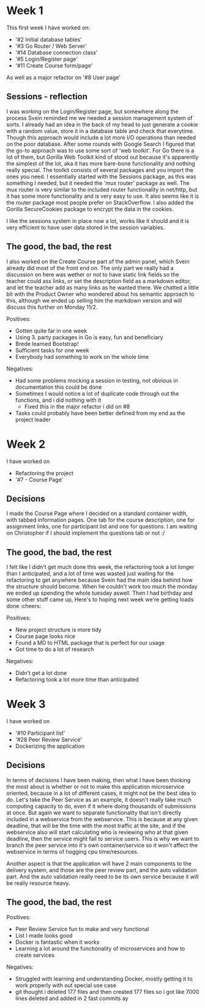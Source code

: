 Week 1
===
This first week I have worked on:
* '#2 Initial database tables'
* '#3 Go Router / Web Server'
* '#14 Database connection class'
* '#5 Login/Register page'
* '#11 Create Course form/page'

As well as a major refactor on '#8  User page'

Sessions - reflection
---
I was working on the Login/Register page, but somewhere along the process Svein reminded me we needed 
a session management system of sorts. I already had an idea in the back of my head to just generate
a cookie with a random value, store it in a database table and check that everytime. Though this
approach would include a lot more I/O operations than needed on the poor database. After some rounds 
with Google Search I figured that the go-to approach was to use some sort of 'web toolkit'. For Go 
there is a lot of them, but Gorilla Web Toolkit kind of stood out because it's apparently the simplest
of the lot, aka it has more bare-bone functionality and nothing really special. The toolkit consists of
several packages and you import the ones you need. I essentially started with the Sessions package, as
this was something I needed, but it needed the 'mux router' package as well. The mux router is very 
similar to the included router functionality in net/http, but it has some more functionality and is
very easy to use. It also seems like it is the router package most people prefer on StackOverflow.
I also added the Gorilla SecureCookies package to encrypt the data in the cookies.

I like the sessions system in place now a lot, works like it should and it is very efficient to have
user data stored in the session variables.

The good, the bad, the rest
---
I also worked on the Create Course part of the admin panel, which Svein already did most of the front
end on. The only part we really had a discussion on here was wether or not to have static link fields
so the teacher could ass links, or set the description field as a markdown editor, and let the teacher
add as many links as he wanted there. We chatted a little bit with the Product Owner who wondered about
his semantic approach to this, although we ended up selling him the markdown version and will discuss 
this further on Monday 11/2.

Positives:
+ Gotten quite far in one week
+ Using 3. party packages in Go is easy, fun and beneficiary
+ Brede learned Bootstrap!
+ Sufficient tasks for one week
+ Everybody had something to work on the whole time

Negatives:
- Had some problems mocking a session in testing, not obvious in documentation this could be done
- Sometimes I would notice a lot of duplicate code through out the functions, and i did nothing with it
    - Fixed this in the major refactor i did on #8
- Tasks could probably have been better defined from my end as the project leader

Week 2
===
I have worked on
* Refactoring the project
* '#7 - Course Page'

Decisions
---
I made the Course Page where I decided on a standard container width, with tabbed information pages. One tab for the
course description, one for assignment links, one for participant list and one for questions. I am waiting on
Christopher if I should implement the questions tab or not :/

The good, the bad, the rest
---
I felt like I didn't get much done this week, the refactoring took a lot longer than I anticipated, and a lot of time
was wasted just waiting for the refactoring to get anywhere because Svein had the main idea behind how the structure 
should become. When he couldn't work too much the monday we ended up spending the whole tuesday aswell. Then I had birthday
and some other stuff came up, Here's to hoping next week we're getting loads done :cheers:

Positives:
+ New project structure is more tidy
+ Course page looks nice
+ Found a MD to HTML package that is perfect for our usage
+ Got time to do a lot of research

Negatives:
- Didn't get a lot done
- Refactoring took a lot more time than anticipated

Week 3
===
I have worked on
* '#10 Participant list'
* '#28 Peer Review Service'
* Dockerizing the application

Decisions
---
In terms of decisions I have been making, then what I have been thinking the most about is whether or not to make this 
application microservice oriented, because in a lot of different cases, it might not be the best idea to do. Let's
take the Peer Service as an example, it doesn't really take much computing capacity to do, even if it where doing thousands
of submissions at once. But again we want to separate functionality that isn't directly included in a webservice from the webservice.
This is because at any given deadline, that will be the time with the most traffic at the site, and if the webservice also will start
calculating who is reviewing who at that given deadline, then the service might fail to service users. This is why we want to branch
the peer service into it's own container/service so it won't affect the webservice in terms of hogging cpu time/resources. 

Another aspect is that the application will have 2 main components to the delivery system, and those are the peer review part, and
the auto validation part. And the auto validation really need to be its own service because it will be really resource heavy.

The good, the bad, the rest
---

Positives:
+ Peer Review Service fun to make and very functional
+ List I made looks good
+ Docker is fantastic when it works
+ Learning a lot around the functionality of microservices and how to create services

Negatives:
- Struggled with learning and understanding Docker, mostly getting it to work properly with out special use case
- git thought i deleted 177 files and then created 177 files so i got like 7000 lines deleted and added in 2 fast commits ay